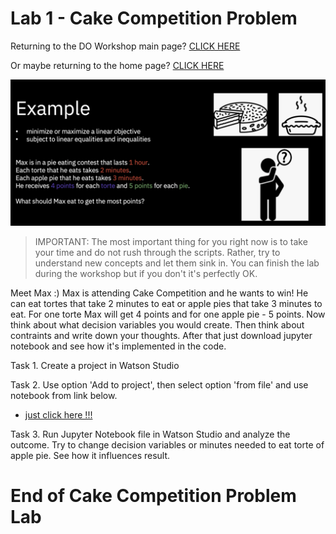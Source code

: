 
# Lab 1 - Cake Competition Problem  
    
      
    
Returning to the DO Workshop main page?  [CLICK HERE](../README.md)    

Or maybe returning to the home page? [CLICK HERE](../../README.md)    
    

![image-w6-3](../../images/w6-3.png)    
      
     
> IMPORTANT: The most important thing for you right now is to take your time and do not rush through the scripts. Rather, try to understand new concepts and let them sink in. You can finish the lab during the workshop but if you don't it's perfectly OK. 

Meet Max :) Max is attending Cake Competition and he wants to win!
He can eat tortes that take 2 minutes to eat or apple pies that take 3 minutes to eat. For one torte Max will get 4 points and for one apple pie - 5 points. 
Now think about what decision variables you would create. Then think about contraints and write down your thoughts. After that just download jupyter notebook and see how it's implemented in the code.

Task 1. Create a project in Watson Studio 

Task 2. Use option 'Add to project', then select option 'from file' and use notebook from link below.

  + [just click here !!!](https://github.com/ertogrul/ertogrul.github.io/blob/master/code/Cake%20Competition%20Problem.ipynb)

Task 3. Run Jupyter Notebook file in Watson Studio and analyze the outcome. Try to change decision variables or minutes needed to eat torte of apple pie. See how it influences result.



        
# End of Cake Competition Problem Lab
